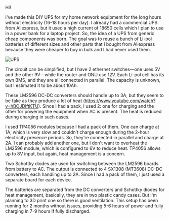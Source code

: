 Hi!

I've made this DIY UPS for my home network equipment for the long hours without electricity (16-18 hours per day). I already had a commercial UPS from Aliexpress, but it used a high current of 18650 cells which I plan to use in a power bank for a laptop project. So, the idea of a UPS from generic cheap components was born. The goal was to reuse a bunch of Li-pol batteries of different sizes and other parts that I bought from Aliexpress because they were cheaper to buy in bulk and I had never used them. 

![UPS](https://github.com/user-attachments/assets/aae098c7-c57a-4024-a9c8-327fb953a988)

The circuit can be simplified, but I have 2 ethernet switches—one uses 5V and the other 9V—while the router and ONU use 12V. Each Li-pol cell has its own BMS, and they are all connected in parallel. The capacity is unknown, but I estimated it to be about 10Ah.

These LM2596 DC-DC converters should handle up to 3A, but they seem to be fake as they produce a lot of heat (https://www.youtube.com/watch?v=hBOJDlftKTU). Since I had a pack, I used 2: one for charging and the other for powering the equipment when AC is present. The heat is reduced during charging in such cases.

I used TP4056 modules because I had a pack of them. One can charge at 1A, which is very slow and couldn't charge enough during the 2-hour electricity presence periods. So, they're connected in parallel and charge at 2A. I can probably add another one, but I don't want to overheat the LM2596 module, which is configured to 6V to reduce heat. TP4056 allows up to 8V input, but again, heat management is a concern.

Two Schottky diodes are used for switching between the LM2596 boards from battery to AC. The output is connected to 4 SX1308 (MT3608) DC-DC converters, each handling up to 2A. Since I had a pack of them, I just used a separate board for each device.

The batteries are separated from the DC converters and Schottky diodes for heat management, basically, they are in two plastic candy cases. But I'm planning to 3D print one so there is good ventilation. This setup has been running for 2 months without issues, providing 5-6 hours of power and fully charging in 7-9 hours if fully discharged. 
